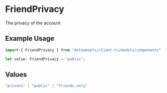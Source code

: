 # FriendPrivacy

The privacy of the account

## Example Usage

```typescript
import { FriendPrivacy } from "@steamsets/client-ts/models/components";

let value: FriendPrivacy = "public";
```

## Values

```typescript
"private" | "public" | "friends_only"
```